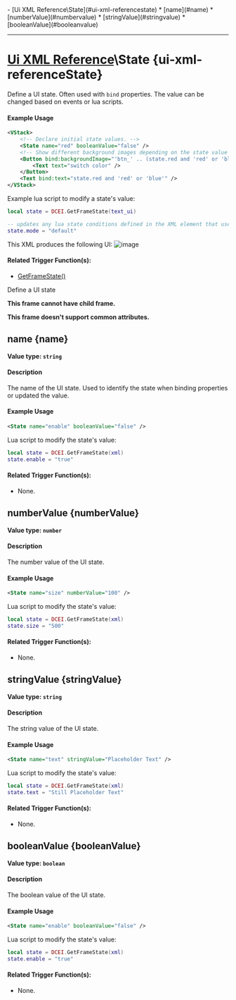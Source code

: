 <div id="toc" markdown="1">
- [Ui XML Reference\State](#ui-xml-referencestate)
  * [name](#name)
  * [numberValue](#numbervalue)
  * [stringValue](#stringvalue)
  * [booleanValue](#booleanvalue)

</div>

***

# [Ui XML Reference](Ui-XML)\\State {ui-xml-referenceState}

[](overview-start)

Define a UI state. Often used with `bind` properties. The value can be changed based on events or lua scripts.

#### Example Usage
[](example-usage-start)
```xml
<VStack>
    <!-- Declare initial state values. -->
    <State name="red" booleanValue="false" />
    <!-- Show different background images depending on the state value and flip state value when clicked. -->
    <Button bind:backgroundImage="'btn_' .. (state.red and 'red' or 'blue')" bind:onClick="state.red = not state.red">
        <Text text="switch color" />
    </Button>
    <Text bind:text="state.red and 'red' or 'blue'" />
</VStack>
```
Example lua script to modify a state's value:
```lua
local state = DCEI.GetFrameState(text_ui)

-- updates any lua state conditions defined in the XML element that use the `mode` state
state.mode = "default"
```
This XML produces the following UI:
![image](https://user-images.githubusercontent.com/34138206/149570650-800a26e7-615f-4cf6-8ed4-7b21344e5a6b.png)

[](example-usage-end)

[](extra-section-start)
#### Related Trigger Function(s):
- [GetFrameState()](Trigger-API-Reference-DCEI-Functions-Custom-UI#object-getframestatetransform-ui)
[](extra-section-end)

[](overview-end)

Define a UI state

**This frame cannot have child frame.**

**This frame doesn't support common attributes.**

## [](State.name)name {name}
**Value type: `string`**

[](manual-wiki-start)

#### Description
[](description-start)
The name of the UI state. Used to identify the state when binding properties or updated the value.
[](description-end)

#### Example Usage
[](example-usage-start)
```xml
<State name="enable" booleanValue="false" />
```
Lua script to modify the state's value:
```lua
local state = DCEI.GetFrameState(xml)
state.enable = "true"
```
[](example-usage-end)

[](extra-section-start)
#### Related Trigger Function(s):
- None.
[](extra-section-end)

[](manual-wiki-end)

## [](State.numberValue)numberValue {numberValue}
**Value type: `number`**

[](manual-wiki-start)

#### Description
[](description-start)
The number value of the UI state.
[](description-end)

#### Example Usage
[](example-usage-start)
```xml
<State name="size" numberValue="100" />
```
Lua script to modify the state's value:
```lua
local state = DCEI.GetFrameState(xml)
state.size = "500"
```
[](example-usage-end)

[](extra-section-start)
#### Related Trigger Function(s):
- None.
[](extra-section-end)

[](manual-wiki-end)

## [](State.stringValue)stringValue {stringValue}
**Value type: `string`**

[](manual-wiki-start)

#### Description
[](description-start)
The string value of the UI state.
[](description-end)

#### Example Usage
[](example-usage-start)
```xml
<State name="text" stringValue="Placeholder Text" />
```
Lua script to modify the state's value:
```lua
local state = DCEI.GetFrameState(xml)
state.text = "Still Placeholder Text"
```
[](example-usage-end)

[](extra-section-start)
#### Related Trigger Function(s):
- None.
[](extra-section-end)

[](manual-wiki-end)

## [](State.booleanValue)booleanValue {booleanValue}
**Value type: `boolean`**

[](manual-wiki-start)

#### Description
[](description-start)
The boolean value of the UI state.
[](description-end)

#### Example Usage
[](example-usage-start)
```xml
<State name="enable" booleanValue="false" />
```
Lua script to modify the state's value:
```lua
local state = DCEI.GetFrameState(xml)
state.enable = "true"
```
[](example-usage-end)

[](extra-section-start)
#### Related Trigger Function(s):
- None.
[](extra-section-end)

[](manual-wiki-end)

